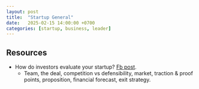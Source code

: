 ```yaml
---
layout: post
title:  "Startup General"
date:   2025-02-15 14:00:00 +0700
categories: [startup, business, leader]
---
```


## Resources
- How do investors evaluate your startup? [Fb post](https://www.facebook.com/groups/vietnam.market.report/permalink/1566449500979672/?mibextid=wwXIfr&rdid=f6Vp9U9224h45fyE&share_url=https%3A%2F%2Fwww.facebook.com%2Fshare%2Fp%2F1DwJZZpkeS%2F%3Fmibextid%3DwwXIfr#).
  -  Team, the deal, competition vs defensibility, market, traction & proof points, proposition, financial forecast, exit strategy.
